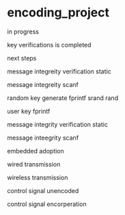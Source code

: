 # encoding_project

in progress

key verifications is completed

next steps

message integreity verification static

message integreity scanf

random key generate fprintf srand rand

user key fprintf 

message integrity verification static

message inteegrity scanf

embedded adoption

wired transmission

wireless transmission

control signal unencoded

control signal encorperation 
